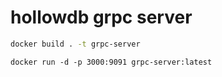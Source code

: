 # hollowdb grpc server

```bash
docker build . -t grpc-server
```

```
docker run -d -p 3000:9091 grpc-server:latest
```
